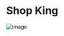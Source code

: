 # Shop King

![image](https://github.com/KrzDyner/ShoppingList/assets/56389300/64b3ca80-e963-4a3c-a790-d2676c45a6d9)
